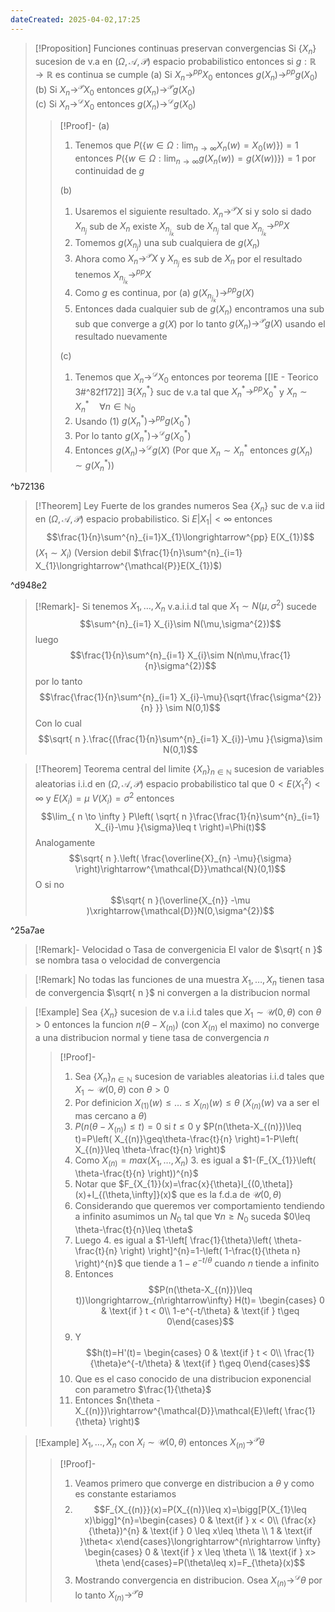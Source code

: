 ```yaml
---
dateCreated: 2025-04-02,17:25
---
```


>[!Proposition] Funciones continuas preservan convergencias
>Si $\{X_{n}\}$ sucesion de v.a en $(\Omega,\mathcal{A},\mathcal{P})$ espacio probabilistico entonces si $g:\mathbb{R}\rightarrow\mathbb{R}$ es continua se cumple
>(a) Si $X_{n}\rightarrow^{pp} X_{0}$ entonces $g(X_{n})\rightarrow^{pp} g(X_{0})$
>(b) Si $X_{n}\rightarrow^{\mathcal{P}}X_{0}$ entonces $g(X_{n})\rightarrow^{\mathcal{P}}g(X_{0})$           
>(c) Si $X_{n}\rightarrow^{\mathcal{D}}X_{0}$ entonces $g(X_{n})\rightarrow^{\mathcal{D}}g(X_{0})$
>>[!Proof]-
>>(a)
>>1.  Tenemos que $P(\{ w\in \Omega:\lim_{ n \to \infty } X_{n}(w)=X_{0}(w) \})=1$ entonces $P(\{ w\in \Omega:\lim_{ n \to \infty } g(X_{n}(w))=g(X(w)) \})=1$ por continuidad de $g$  
>>
>>(b)
>>
>>1. Usaremos el siguiente resultado. $X_{n}\rightarrow^{\mathcal{P}} X$ si y solo si dado $X_{n_{j}}$ sub de $X_{n}$ existe $X_{n_{j_{k}}}$ sub de $X_{n_{j}}$ tal que $X_{n_{j_{k}}}\rightarrow^{pp} X$     
>>2. Tomemos $g(X_{n_{j}})$ una sub cualquiera de $g(X_{n})$
>>3. Ahora como $X_{n}\rightarrow^{\mathcal{P}}X$ y $X_{n_{j}}$ es sub de $X_{n}$ por el resultado tenemos $X_{n_{j_{k}}}\rightarrow^{pp}X$
>>4. Como $g$ es continua, por (a) $g(X_{n_{j_{k}}})\rightarrow^{pp}g(X)$   
>>5. Entonces dada cualquier sub de $g(X_{n})$ encontramos una sub sub que converge a $g(X)$ por lo tanto $g(X_{n})\rightarrow^{\mathcal{P}}g(X)$ usando el resultado nuevamente  
>>
>>(c)
>>
>>1. Tenemos que $X_{n}\rightarrow^{\mathcal{D}}X_{0}$ entonces por teorema [[IE - Teorico 3#^82f172]] $\exists \{ X_{n}^{*} \}$ suc de v.a tal que $X_{n}^{*}\rightarrow^{pp} X_{0}^{*}$ y $X_{n}\sim X_{n}^{*}\quad\forall n\in \mathbb{N}_{0}$
>>2. Usando (1) $g(X_{n}^{*})\rightarrow^{pp} g(X_{0}^{*})$ 
>>3. Por lo tanto $g(X_{n}^{*})\rightarrow^{\mathcal{D}}g(X_{0}^{*})$
>>4. Entonces $g(X_{n})\rightarrow^{\mathcal{D}} g(X)$  (Por que $X_{n}\sim X_{n}^{*}$ entonces $g(X_{n})\sim g(X_{n}^{*})$)

^b72136

>[!Theorem] Ley Fuerte de los grandes numeros
Sea $\{ X_{n} \}$ suc de v.a iid en $(\Omega,\mathcal{A},\mathcal{P})$ espacio probabilistico. Si $E|X_{1}|<\infty$ entonces $$\frac{1}{n}\sum^{n}_{i=1}X_{1}\longrightarrow^{pp} E(X_{1})$$
($X_{1}\sim X_{i}$)
(Version debil $\frac{1}{n}\sum^{n}_{i=1} X_{1}\longrightarrow^{\mathcal{P}}E(X_{1})$)

^d948e2

>[!Remark]-
>Si tenemos $X_{1},\ldots,X_{n}$ v.a.i.i.d tal que $X_{1}\sim N(\mu,\sigma^{2})$ sucede $$\sum^{n}_{i=1} X_{i}\sim N(\mu,\sigma^{2})$$
>luego $$\frac{1}{n}\sum^{n}_{i=1} X_{i}\sim N(n\mu,\frac{1}{n}\sigma^{2})$$
>por lo tanto $$\frac{\frac{1}{n}\sum^{n}_{i=1} X_{i}-\mu}{\sqrt{\frac{\sigma^{2}}{n} }} \sim N(0,1)$$
>Con lo cual $$\sqrt{ n }.\frac{(\frac{1}{n}\sum^{n}_{i=1} X_{i})-\mu }{\sigma}\sim N(0,1)$$

>[!Theorem] Teorema central del limite
>$\{X_{n}\}_{n\in\mathbb{N}}$ sucesion de variables aleatorias i.i.d en $(\Omega,\mathcal{A},\mathcal{P})$ espacio probabilistico tal que $0<E(X_{1}^{2})<\infty$ y $E(X_{i})=\mu$ $V(X_{i})=\sigma^{2}$  entonces $$\lim_{ n \to \infty } P\left( \sqrt{ n }\frac{\frac{1}{n}\sum^{n}_{i=1} X_{i}-\mu }{\sigma}\leq t \right)=\Phi(t)$$
>Analogamente $$\sqrt{ n }.\left( \frac{\overline{X}_{n} -\mu}{\sigma}  \right)\rightarrow^{\mathcal{D}}\mathcal{N}(0,1)$$
>O si no $$\sqrt{ n }(\overline{X_{n}} -\mu )\xrightarrow{\mathcal{D}}N(0,\sigma^{2})$$  

^25a7ae

>[!Remark]- Velocidad o Tasa de convergenicia
>El valor de $\sqrt{ n }$ se nombra tasa o velocidad de convergencia

>[!Remark]
>No todas las funciones de una muestra $X_{1},\ldots,X_{n}$ tienen tasa de convergencia $\sqrt{ n }$ ni convergen a la distribucion normal  

>[!Example] 
>Sea $\{X_{n}\}$ sucesion de v.a i.i.d tales que $X_{1}\sim\mathcal{U}(0,\theta)$ con $\theta>0$ entonces la funcion $n(\theta-X_{(n)})$ (con $X_{(n)}$ el maximo) no converge a una distribucion normal y tiene tasa de convergencia $n$         
>>[!Proof]-
>>1. Sea $\{X_{n}\}_{n\in\mathbb{N}}$ sucesion de variables aleatorias i.i.d tales que $X_{1}\sim \mathcal{U}(0,\theta)$ con $\theta>0$
>>2. Por definicion $X_{(1)}(w)\leq \ldots\leq X_{(n)}(w)\leq \theta$ ($X_{(n)}(w)$ va a ser el mas cercano a $\theta$)
>>3. $P(n(\theta-X_{(n)})\leq t)=0$ si $t\leq 0$ y $P(n(\theta-X_{(n)})\leq t)=P\left( X_{(n)}\geq\theta-\frac{t}{n} \right)=1-P\left( X_{(n)}\leq \theta-\frac{t}{n} \right)$
>>4. Como $X_{(n)}=max({X_{1},\ldots,X_{n}})$ 3. es igual a $1-(F_{X_{1}}\left( \theta-\frac{t}{n} \right))^{n}$ 
>>5. Notar que $F_{X_{1}}(x)=\frac{x}{\theta}I_{(0,\theta]}(x)+I_{(\theta,\infty]}(x)$ que es la f.d.a de $\mathcal{U}(0,\theta)$
>>6. Considerando que queremos ver comportamiento tendiendo a infinito asumimos un $N_{0}$ tal que $\forall n\geq N_{0}$ suceda $0\leq \theta-\frac{t}{n}\leq \theta$ 
>>7. Luego 4. es igual a $1-\left[ \frac{1}{\theta}\left( \theta-\frac{t}{n} \right) \right]^{n}=1-\left( 1-\frac{t}{\theta n} \right)^{n}$ que tiende a $1-e^{-t/\theta}$ cuando $n$ tiende a infinito  
>>8. Entonces $$P(n(\theta-X_{(n)})\leq t))\longrightarrow_{n\rightarrow\infty} H(t)= \begin{cases} 0 & \text{if } t < 0\\ 1-e^{-t/\theta}   & \text{if } t\geq 0\end{cases}$$
>>9. Y $$h(t)=H'(t)= \begin{cases} 0 & \text{if } t < 0\\ \frac{1}{\theta}e^{-t/\theta}  & \text{if } t\geq 0\end{cases}$$
>>10. Que es el caso conocido de una distribucion exponencial con parametro $\frac{1}{\theta}$  
>>11. Entonces $n(\theta -X_{(n)})\rightarrow^{\mathcal{D}}\mathcal{E}\left( \frac{1}{\theta} \right)$  

>[!Example]
>$X_{1},\ldots,X_{n}$ con $X_{i}\sim \mathcal{U}(0,\theta)$ entonces $X_{(n)}\rightarrow^{\mathcal{P}}\theta$ 
>>[!Proof]- 
>>1. Veamos primero que converge en distribucion a $\theta$   y como es constante estariamos
>>2. $$F_{X_{(n)}}(x)=P(X_{(n)}\leq x)=\bigg[P(X_{1}\leq x)\bigg]^{n}=\begin{cases} 0 & \text{if } x < 0\\ (\frac{x}{\theta})^{n}   & \text{if } 0 \leq x\leq \theta \\ 1 & \text{if }\theta< x\end{cases}\longrightarrow^{n\rightarrow \infty} \begin{cases} 0 & \text{if } x \leq \theta \\ 1& \text{if } x> \theta \end{cases}=P(\theta\leq x)=F_{\theta}(x)$$
>>3. Mostrando convergencia en distribucion. Osea $X_{(n)}\rightarrow^{\mathcal{D}}\theta$ por lo tanto $X_{(n)}\rightarrow^{\mathcal{P}}\theta$  
